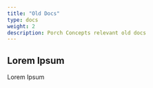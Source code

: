 ```yaml
---
title: "Old Docs"
type: docs
weight: 2
description: Porch Concepts relevant old docs
---
```


## Lorem Ipsum

Lorem Ipsum
